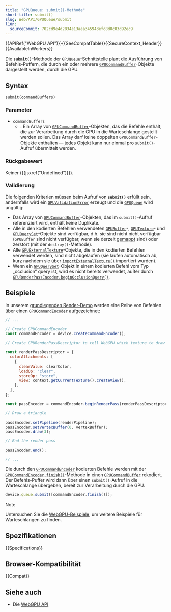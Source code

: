 ```yaml
---
title: "GPUQueue: submit()-Methode"
short-title: submit()
slug: Web/API/GPUQueue/submit
l10n:
  sourceCommit: 702cd9e4d2834e13aea345943efc8d0c03d92ec9
---
```


{{APIRef("WebGPU API")}}{{SeeCompatTable}}{{SecureContext_Header}}{{AvailableInWorkers}}

Die **`submit()`**-Methode der [`GPUQueue`](/de/docs/Web/API/GPUQueue)-Schnittstelle plant die Ausführung von Befehls-Puffern, die durch ein oder mehrere [`GPUCommandBuffer`](/de/docs/Web/API/GPUCommandBuffer)-Objekte dargestellt werden, durch die GPU.

## Syntax

```js-nolint
submit(commandBuffers)
```

### Parameter

- `commandBuffers`
  - : Ein Array von [`GPUCommandBuffer`](/de/docs/Web/API/GPUCommandBuffer)-Objekten, das die Befehle enthält, die zur Verarbeitung durch die GPU in die Warteschlange gestellt werden sollen. Das Array darf keine doppelten `GPUCommandBuffer`-Objekte enthalten — jedes Objekt kann nur einmal pro `submit()`-Aufruf übermittelt werden.

### Rückgabewert

Keiner ({{jsxref("Undefined")}}).

### Validierung

Die folgenden Kriterien müssen beim Aufruf von **`submit()`** erfüllt sein, andernfalls wird ein [`GPUValidationError`](/de/docs/Web/API/GPUValidationError) erzeugt und die [`GPUQueue`](/de/docs/Web/API/GPUQueue) wird ungültig:

- Das Array von [`GPUCommandBuffer`](/de/docs/Web/API/GPUCommandBuffer)-Objekten, das im `submit()`-Aufruf referenziert wird, enthält keine Duplikate.
- Alle in den kodierten Befehlen verwendeten [`GPUBuffer`](/de/docs/Web/API/GPUBuffer)-, [`GPUTexture`](/de/docs/Web/API/GPUTexture)- und [`GPUQuerySet`](/de/docs/Web/API/GPUQuerySet)-Objekte sind verfügbar, d.h. sie sind nicht nicht verfügbar (`GPUBuffer` sind nicht verfügbar, wenn sie derzeit [gemappt](/de/docs/Web/API/GPUBuffer/mapAsync) sind) oder zerstört (mit der `destroy()`-Methode).
- Alle [`GPUExternalTexture`](/de/docs/Web/API/GPUExternalTexture)-Objekte, die in den kodierten Befehlen verwendet werden, sind nicht abgelaufen (sie laufen automatisch ab, kurz nachdem sie über [`importExternalTexture()`](/de/docs/Web/API/GPUDevice/importExternalTexture) importiert wurden).
- Wenn ein [`GPUQuerySet`](/de/docs/Web/API/GPUQuerySet)-Objekt in einem kodierten Befehl vom Typ „occlusion“ query ist, wird es nicht bereits verwendet, außer durch [`GPURenderPassEncoder.beginOcclusionQuery()`](/de/docs/Web/API/GPURenderPassEncoder/beginOcclusionQuery).

## Beispiele

In unserem [grundlegenden Render-Demo](https://mdn.github.io/dom-examples/webgpu-render-demo/) werden eine Reihe von Befehlen über einen [`GPUCommandEncoder`](/de/docs/Web/API/GPUCommandEncoder) aufgezeichnet:

```js
// ...

// Create GPUCommandEncoder
const commandEncoder = device.createCommandEncoder();

// Create GPURenderPassDescriptor to tell WebGPU which texture to draw into, then initiate render pass

const renderPassDescriptor = {
  colorAttachments: [
    {
      clearValue: clearColor,
      loadOp: "clear",
      storeOp: "store",
      view: context.getCurrentTexture().createView(),
    },
  ],
};

const passEncoder = commandEncoder.beginRenderPass(renderPassDescriptor);

// Draw a triangle

passEncoder.setPipeline(renderPipeline);
passEncoder.setVertexBuffer(0, vertexBuffer);
passEncoder.draw(3);

// End the render pass

passEncoder.end();

// ...
```

Die durch den [`GPUCommandEncoder`](/de/docs/Web/API/GPUCommandEncoder) kodierten Befehle werden mit der [`GPUCommandEncoder.finish()`](/de/docs/Web/API/GPUCommandEncoder/finish)-Methode in einen [`GPUCommandBuffer`](/de/docs/Web/API/GPUCommandBuffer) rekodiert. Der Befehls-Puffer wird dann über einen `submit()`-Aufruf in die Warteschlange übergeben, bereit zur Verarbeitung durch die GPU.

```js
device.queue.submit([commandEncoder.finish()]);
```

> [!NOTE]
> Untersuchen Sie die [WebGPU-Beispiele](https://webgpu.github.io/webgpu-samples/), um weitere Beispiele für Warteschlangen zu finden.

## Spezifikationen

{{Specifications}}

## Browser-Kompatibilität

{{Compat}}

## Siehe auch

- Die [WebGPU API](/de/docs/Web/API/WebGPU_API)
